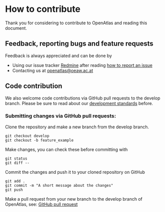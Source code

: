 # How to contribute

Thank you for considering to contribute to OpenAtlas and reading this document.

## Feedback, reporting bugs and feature requests

Feedback is always appreciated and can be done by

* Using our issue tracker
  [Redmine](https://redmine.openaltas.eu/wiki/uni) after reading
  [how to report an issue](https://redmine.openatlas.eu/projects/uni/wiki/Issues_howto)
* Contacting us at <openatlas@oeaw.ac.at>

## Code contribution

We also welcome code contributions via GitHub pull requests to the develop
branch. Please be sure to read about our
[development standards](https://redmine.openatlas.eu/projects/uni/wiki/Standards)
before.

### Submitting changes via GitHub pull requests:

Clone the repository and make a new branch from the develop branch.

    git checkout develop
    git checkout -b feature_example

Make changes, you can check these before committing with

    git status
    git diff --

Commit the changes and push it to your cloned repository on GitHub

    git add .
    git commit -m "A short message about the changes"
    git push

Make a pull request from your new branch to the develop branch of OpenAtlas,
see: [GitHub pull request](https://docs.github.com/en/pull-requests/collaborating-with-pull-requests/proposing-changes-to-your-work-with-pull-requests/creating-a-pull-request)
